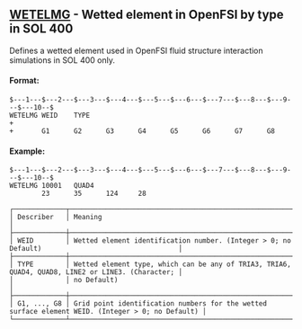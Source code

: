## [WETELMG](https://help.hexagonmi.com/bundle/MSC_Nastran_2022.4/page/Nastran_Combined_Book/qrg/bulktuv/TOC.WETELMG.xhtml) - Wetted element in OpenFSI by type in SOL 400

Defines a wetted element used in OpenFSI fluid structure interaction simulations in SOL 400 only.

#### Format:

```nastran
$---1---$---2---$---3---$---4---$---5---$---6---$---7---$---8---$---9---$---10--$
WETELMG WEID    TYPE                                                    +       
+       G1      G2      G3      G4      G5      G6      G7      G8              
```

#### Example:

```nastran
$---1---$---2---$---3---$---4---$---5---$---6---$---7---$---8---$---9---$---10--$
WETELMG 10001   QUAD4                                                           
        23      35      124     28                                              
```

```text
┌─────────────┬──────────────────────────────────────────────────────────────────────────────────────────────────┐
│ Describer   │ Meaning                                                                                          │
├─────────────┼──────────────────────────────────────────────────────────────────────────────────────────────────┤
│ WEID        │ Wetted element identification number. (Integer > 0; no Default)                                  │
├─────────────┼──────────────────────────────────────────────────────────────────────────────────────────────────┤
│ TYPE        │ Wetted element type, which can be any of TRIA3, TRIA6, QUAD4, QUAD8, LINE2 or LINE3. (Character; │
│             │ no Default)                                                                                      │
├─────────────┼──────────────────────────────────────────────────────────────────────────────────────────────────┤
│ G1, ..., G8 │ Grid point identification numbers for the wetted surface element WEID. (Integer > 0; no Default) │
└─────────────┴──────────────────────────────────────────────────────────────────────────────────────────────────┘
```
